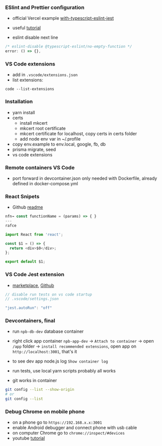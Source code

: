 ### ESlint and Prettier configuration

- official Vercel example [with-typescript-eslint-jest](https://github.com/vercel/next.js/tree/canary/examples/with-typescript-eslint-jest)

- useful [tutorial](https://paulintrognon.fr/blog/typescript-prettier-eslint-next-js)
- eslint disable next line

```ts
/* eslint-disable @typescript-eslint/no-empty-function */
error: () => {},
```

### VS Code extensions

- add in `.vscode/extensions.json`
- list extensions:

```
code --list-extensions
```

### Installation

- yarn install
- certs
  - install mkcert
  - mkcert root certificate
  - mkcert certificate for localhost, copy certs in certs folder
  - add node env var in ~/.profile
- copy env.example to env.local, google, fb, db
- prisma migrate, seed
- vs code extensions

### Remote containers VS Code

- port forward in devcontainer.json only needed with Dockerfile, already defined in docker-compose.yml

### React Snipets

- Github [readme](https://github.com/dsznajder/vscode-react-javascript-snippets/blob/HEAD/docs/Snippets.md)

```js
nfn→ const functionName = (params) => { }
---
rafce

import React from 'react';

const $1 = () => {
  return <div>$0</div>;
};

export default $1;
```

### VS Code Jest extension

- [marketplace](https://marketplace.visualstudio.com/items?itemName=Orta.vscode-jest), [Github](https://github.com/jest-community/vscode-jest)

```ts
// disable run tests on vs code startup
// .vscode/settings.json

"jest.autoRun": "off"
```

### Devcontainers, final

- run `npb-db-dev` database container
- right click app container `npb-app-dev` -> `Attach to container` -> open `/app` folder -> `install recommended extensions`, open app on `http://localhost:3001`, that's it
- to see dev app node.js log `Show container log`
- run tests, use local yarn scripts probably all works

- git works in container

```bash
git config --list --show-origin
# or
git config --list
```

### Debug Chrome on mobile phone

- on a phone go to `https://192.168.x.x:3001`
- enable Android debugger and connect phone with usb cable
- on computer Chrome go to `chrome://inspect/#devices`
- youtube [tutorial](https://www.youtube.com/watch?v=5t5XZKUgp9Y)
